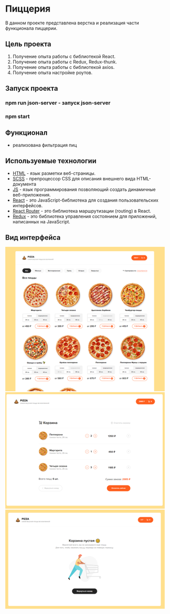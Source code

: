 # Пиццерия

В данном проекте представлена верстка и реализация части функционала пиццерии.

## Цель проекта

1. Получение опыта работы с библиотекой React.
2. Получение опыта работы с Redux, Redux-thunk.
3. Получение опыта работы с библиотекой axios.
4. Получение опыта настройке роутов.

## Запуск проекта

### npm run json-server - запуск json-server
### npm start

## Функционал
- реализована фильтрация пиц


## Используемые технологии

- [HTML](https://developer.mozilla.org/ru/docs/Learn/Getting_started_with_the_web/HTML_basics) - язык разметки веб-страницы.
- [SCSS](https://sass-scss.ru/) - препроцессор CSS для описания внешнего вида HTML-документа
- [JS](https://developer.mozilla.org/ru/docs/Learn/JavaScript/First_steps/What_is_JavaScript) - язык программирования позволяющий создать динамичные веб-приложения.
- [React](https://ru.reactjs.org/docs/getting-started.html) - это JavaScript-библиотека для создания пользовательских интерфейсов.
- [React Router](https://v5.reactrouter.com/web/guides/quick-start) - это библиотека маршрутизации (routing) в React.
- [Redux](https://redux.js.org/) - это библиотека управления состоянием для приложений, написанных на JavaScript.


## Вид интерфейса
![Pizza](./screens/Pizza.PNG)
![Cart](./screens/Cart.PNG)
![EmptyCart](./screens/EmptyCart.PNG)
